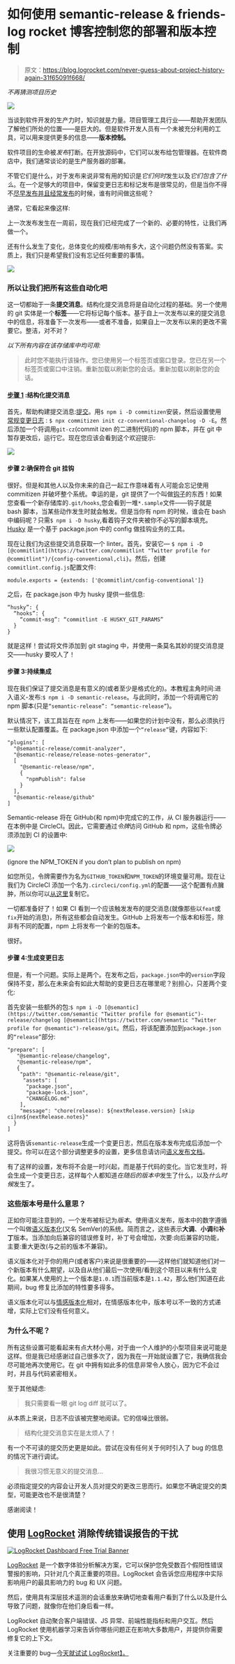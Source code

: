 # 如何使用 semantic-release & friends-log rocket 博客控制您的部署和版本控制

> 原文：<https://blog.logrocket.com/never-guess-about-project-history-again-31f65091f668/>

*不再猜测项目历史*

![](img/2330ad08b19c8ff92dc381a7e4259f87.png)

当谈到软件开发的生产力时，知识就是力量。项目管理工具行业——帮助开发团队了解他们所处的位置——是巨大的。但是软件开发人员有一个未被充分利用的工具，可以用来提供更多的信息——**版本控制。**

软件项目的生命被*发布*打断。在开放源码中，它们可以发布给包管理器。在软件商店中，我们通常谈论的是生产服务器的部署。

不管它们是什么，对于发布来说非常有用的知识是*它们何时*发生以及*它们包含了什么*。在一个足够大的项目中，保留变更日志和标记发布是很常见的，但是当你不得不[尽早发布并且经常发布](https://en.wikipedia.org/wiki/Release_early,_release_often)的时候，谁有时间做这些呢？

通常，它看起来像这样:

上一次发布发生在一周前，现在我们已经完成了一个新的、必要的特性，让我们再做一个。

还有什么发生了变化，总体变化的规模/影响有多大，这个问题仍然没有答案。实质上，我们只是希望我们没有忘记任何重要的事情。

[![](img/94b3e0f84b30cb0d321f60471481ab64.png)](https://logrocket.com/for/bug-tracking-tools/)

### 所以让我们把所有这些自动化吧

这一切都始于一条**提交消息**。结构化提交消息将是自动化过程的基础。另一个使用的 git 实体是一个**标签**——它将标记每个版本。基于自上一次发布以来的提交消息中的信息，将准备下一次发布——或者不准备，如果自上一次发布以来的更改不需要它。整洁，对不对？

*以下所有内容在该存储库中均可用:*

> 此时您不能执行该操作。您已使用另一个标签页或窗口登录。您已在另一个标签页或窗口中注销。重新加载以刷新您的会话。重新加载以刷新您的会话。

#### [步骤 1](https://github.com/adekbadek/semantic-release-demo/commit/7de4583e2f3288fcc55ec10190d40525988a660e) :结构化提交消息

首先，帮助构建提交消息:[提交](https://commitizen.github.io/cz-cli/)。用`$ npm i -D commitizen`安装，然后设置使用[常规变更日志](https://github.com/conventional-changelog/conventional-changelog) : `$ npx commitizen init cz-conventional-changelog -D -E`。然后添加一个将调用`git-cz`(commit izen 的二进制代码)的 npm 脚本，并在 git 中暂存更改后，运行它。现在您应该会看到这个欢迎提示:

![](img/e89a9b956938d9d52bebd3a98a02b222.png)

#### 步骤 2:确保符合 git 挂钩

很好。但是和其他人以及你未来的自己一起工作意味着有人可能会忘记使用 commitizen 并破坏整个系统。幸运的是，git 提供了一个叫做[钩子](https://git-scm.com/book/en/v2/Customizing-Git-Git-Hooks)的东西！如果您查看一个新存储库的`.git/hooks`,您会看到一堆`*.sample`文件——钩子就是 bash 脚本，当某些动作发生时就会触发。但是当你有 npm 的时候，谁会在 bash 中编码呢？只需`$ npm i -D husky`,看着钩子文件夹被你不必写的脚本填充。 [Husky](https://github.com/typicode/husky) 是一个基于 package.json 中的 config 做挂钩业务的工具。

现在让我们为这些提交消息获取一个 linter。首先，安装它— `$ npm i -D [@commitlint](https://twitter.com/commitlint "Twitter profile for @commitlint")/{config-conventional,cli}`。然后，创建`commitlint.config.js`配置文件:

```
module.exports = {extends: ['@commitlint/config-conventional']}
```

之后，在 package.json 中为 husky 提供一些信息:

```
“husky”: {
  “hooks”: {
    “commit-msg”: “commitlint -E HUSKY_GIT_PARAMS”
  } 
}
```

就是这样！尝试将文件添加到 git staging 中，并使用一条莫名其妙的提交消息提交——husky 要咬人了！

#### 步骤 3:持续集成

现在我们保证了提交消息是有意义的(或者至少是格式化的)。本教程主角时间:进入语义-发布:`$ npm i -D semantic-release`。与此同时，添加一个将调用它的 npm 脚本(只是`“semantic-release”: “semantic-release”`)。

默认情况下，该工具旨在在 npm 上发布——如果您的计划中没有，那么必须执行一些默认配置覆盖。在 package.json 中添加一个`“release”`键，内容如下:

```
"plugins": [
  "@semantic-release/commit-analyzer",
  "@semantic-release/release-notes-generator",
  [
    "@semantic-release/npm",
    {
      "npmPublish": false
    }
  ],
  "@semantic-release/github"
]
```

Semantic-release 将在 GitHub(和 npm)中完成它的工作，从 CI 服务器运行——在本例中是 CircleCI。因此，它需要通过*令牌*访问 GitHub 和 npm，这些令牌必须添加到 CI 的设置中:

![](img/b2f17ca48c44c11da6558a1bdd9031df.png)

(ignore the NPM_TOKEN if you don’t plan to publish on npm)

如您所见，令牌需要作为名为`GITHUB_TOKEN`和`NPM_TOKEN`的环境变量可用。现在让我们为 CircleCI 添加一个名为`.circleci/config.yml`的配置——这个配置有点臃肿，所以你可以[从这里](https://github.com/adekbadek/semantic-release-demo/blob/master/.circleci/config.yml)复制它。

一切都准备好了！如果 CI 看到一个应该触发发布的提交消息(就像那些以`feat`或`fix`开始的消息)，所有这些都会自动发生。GitHub 上将发布一个版本和标签，除非有不同的配置，npm 上将发布一个新的包版本。

很好。

#### 步骤 4:生成变更日志

但是，有一个问题。实际上是两个。在发布之后，`package.json`中的`version`字段保持不变，那么在未来会有如此大帮助的变更日志在哪里呢？别担心，只差两个变化:

首先安装一些额外的包:`$ npm i -D [@semantic](https://twitter.com/semantic "Twitter profile for @semantic")-release/changelog [@semantic](https://twitter.com/semantic "Twitter profile for @semantic")-release/git`。然后，将该配置添加到`package.json`的`“release”`部分:

```
"prepare": [
   "@semantic-release/changelog",
   "@semantic-release/npm",
   {
    "path": "@semantic-release/git",
     "assets": [
      "package.json",
      "package-lock.json",
      "CHANGELOG.md"
    ],
    "message": "chore(release): ${nextRelease.version} [skip ci]nn${nextRelease.notes}"
  }
]
```

这将告诉`semantic-release`生成一个变更日志，然后在版本发布完成后添加一个提交。你可以在这个部分调整更多的设置，更多信息请访问[语义发布文档](https://semantic-release.gitbook.io/semantic-release/)。

有了这样的设置，发布将不会是一时兴起，而是基于代码的变化。当它发生时，将会生成一个变更日志，这样每个人都知道*在随后的版本中*发生了什么，以及*什么时候*发生了。

### 这些版本号是什么意思？

正如你可能注意到的，一个发布被标记为*版本*。使用语义发布，版本中的数字遵循一个叫做[语义版本化](https://semver.org/)(又名 SemVer)的系统。简而言之，这些表示**大调**、**小调**和**补丁**版本。当添加向后兼容的错误修复时，补丁号会增加，次要:向后兼容的功能，主要:重大更改(与之前的版本不兼容)。

语义版本化对于你的用户(或者客户)来说是很重要的——这样他们就知道他们对一个新版本有什么期望，以及自从他们最后一次使用/看到这个项目以来有什么变化。如果某人使用的上一个版本是`1.0.1`而当前版本是`1.1.42`，那么他们知道在此期间，bug 修复比添加的特性要多得多。

语义版本化可以与[情感版本化](http://sentimentalversioning.org/)相对，在情感版本化中，版本号以不一致的方式递增，实际上它们没有任何意义。

### 为什么不呢？

所有这些设置可能看起来有点大材小用，对于由一个人维护的小型项目来说可能是这样。但是我已经感谢过自己很多次了，因为我在一开始就设置了它，我确信我会尽可能地再次使用它。在 git 中拥有如此多的信息非常令人放心，因为它不会过时，并且与代码紧密相关。

至于其他疑虑:

> 我只需要看一眼 git log diff 就可以了。

从本质上来说，日志不应该被完整地阅读。它的信噪比很弱。

> 结构化提交消息实在是太烦人了！

有一个不可读的提交历史更是如此。尝试在没有任何关于何时引入了 bug 的信息的情况下进行调试。

> 我很习惯无意义的提交消息…

必须指定提交的内容会让开发人员对提交的更改三思而行。如果您不确定提交的类型，可能更改也不是很清楚？

感谢阅读！

## 使用 [LogRocket](https://lp.logrocket.com/blg/signup) 消除传统错误报告的干扰

[![LogRocket Dashboard Free Trial Banner](img/d6f5a5dd739296c1dd7aab3d5e77eeb9.png)](https://lp.logrocket.com/blg/signup)

[LogRocket](https://lp.logrocket.com/blg/signup) 是一个数字体验分析解决方案，它可以保护您免受数百个假阳性错误警报的影响，只针对几个真正重要的项目。LogRocket 会告诉您应用程序中实际影响用户的最具影响力的 bug 和 UX 问题。

然后，使用具有深层技术遥测的会话重放来确切地查看用户看到了什么以及是什么导致了问题，就像你在他们身后看一样。

LogRocket 自动聚合客户端错误、JS 异常、前端性能指标和用户交互。然后 LogRocket 使用机器学习来告诉你哪些问题正在影响大多数用户，并提供你需要修复它的上下文。

关注重要的 bug—[今天就试试 LogRocket】。](https://lp.logrocket.com/blg/signup-issue-free)